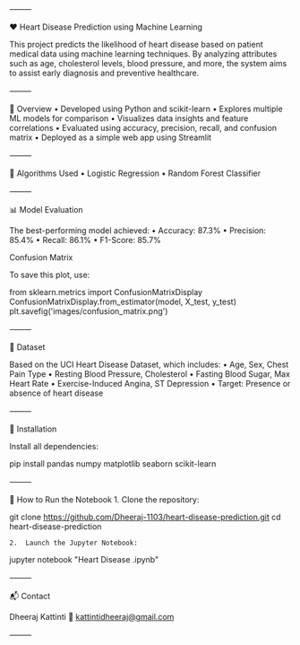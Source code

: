 ⸻

❤️ Heart Disease Prediction using Machine Learning

This project predicts the likelihood of heart disease based on patient medical data using machine learning techniques. By analyzing attributes such as age, cholesterol levels, blood pressure, and more, the system aims to assist early diagnosis and preventive healthcare.

⸻

📌 Overview
	•	Developed using Python and scikit-learn
	•	Explores multiple ML models for comparison
	•	Visualizes data insights and feature correlations
	•	Evaluated using accuracy, precision, recall, and confusion matrix
	•	Deployed as a simple web app using Streamlit

⸻

🧠 Algorithms Used
	•	Logistic Regression
	•	Random Forest Classifier

⸻

📊 Model Evaluation

The best-performing model achieved:
	•	Accuracy: 87.3%
	•	Precision: 85.4%
	•	Recall: 86.1%
	•	F1-Score: 85.7%

Confusion Matrix

To save this plot, use:

from sklearn.metrics import ConfusionMatrixDisplay
ConfusionMatrixDisplay.from_estimator(model, X_test, y_test)
plt.savefig('images/confusion_matrix.png')


⸻

📁 Dataset

Based on the UCI Heart Disease Dataset, which includes:
	•	Age, Sex, Chest Pain Type
	•	Resting Blood Pressure, Cholesterol
	•	Fasting Blood Sugar, Max Heart Rate
	•	Exercise-Induced Angina, ST Depression
	•	Target: Presence or absence of heart disease

⸻

🔧 Installation

Install all dependencies:

pip install pandas numpy matplotlib seaborn scikit-learn 


⸻

🚀 How to Run the Notebook
	1.	Clone the repository:

git clone https://github.com/Dheeraj-1103/heart-disease-prediction.git
cd heart-disease-prediction


	2.	Launch the Jupyter Notebook:

jupyter notebook "Heart Disease .ipynb"


⸻

📬 Contact

Dheeraj Kattinti
📧 kattintidheeraj@gmail.com

⸻
